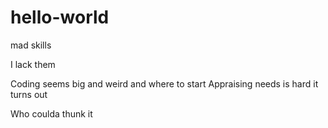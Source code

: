 # hello-world
mad skills

I lack them

Coding seems big and weird and where to start
Appraising needs is hard it turns out

Who coulda thunk it
